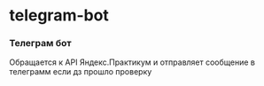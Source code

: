 # telegram-bot
### Телеграм бот
Обращается к API Яндекс.Практикум и отправляет сообщение в телеграмм если дз прошло проверку
